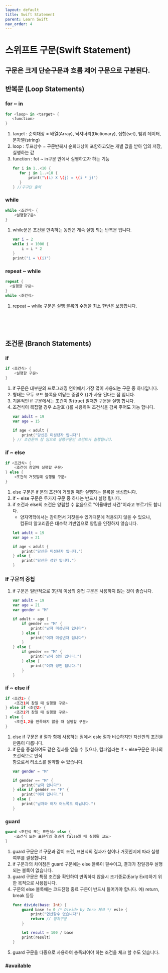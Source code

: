 ```yaml
---
layout: default
title: Swift Statement
parent: Learn Swift
nav_order: 4
---
```




# 스위프트 구문(Swift Statement)
## 구문은 크게 단순구문과 흐름 제어 구문으로 구분된다.

## 반복문 (Loop Statements)

### for ~ in
```swift
for <loop> in <target> {
   <function>
}
```

1. target : 순회대상 = 배열(Array), 딕셔너리(Dictionary), 집합(set), 범위 데이터, 문자열(string)
2. loop : 루프상수 = 구문반복시 순회대상이 포함하고있는 개별 값을 받아 임의 저장, 실행하는 값
3. function : fot ~ in구문 안에서 실행하고자 하는 기능
     ```swift
    for i in 1..<10 {
        for j in 1..<10 {
            print("\(i) X \(j) = \(i * j)")
        }
    } //구구단 출력
    ```

### while
```swift
while <조건식> {
    <실행할구문>
}
```
1. while문은 조건을 만족하는 동안은 계속 실행 되는 반복문 입니다.
    ```swift
    var i = 2
    while i < 1000 {
        i = i * 2
    }
    print("i = \(i)")
    ```

### repeat ~ while
```swift
repeat {
  <실행할 구문>
}
while <조건식>
```
1. repeat ~ while 구문은 실행 블록의 수행을 최소 한번은 보장합니다.
<br>
<br>
<br>

## 조건문 (Branch Statements)

### if
```swift
if <조건식> {
    <실행할 구문>
}
```
1. if 구문은 대부분의 프로그래밍 언어에서 가장 많이 사용되는 구문 중 하나입니다.
2. 형태는 모두 코드 블록을 여닫는 중괄호 {}가 사용 된다는 점 입니다.
3. 기본적인 if 구문에서는 조건이 참(true) 일때만 구문을 실행 합니다.
4. 조건식이 복잡할 경우 소괄호 ()를 사용하여 조건식을 감싸 주어도 가능 합니다.
    ```swift
    var adult = 19
    var age = 15

    if age < adult {
        print("당신은 미성년자 입니다")
    } // 조건문이 참 임으로 실행구문인 프린트가 실행됩니다.
    ```

### if ~ else
```swift
if <조건식> {
    <조건이 참일때 실행할 구문>
} else {
    <조건의 거짓일때 실행할 구문>
}
```
1. else 구문은 if 문의 조건이 거짓일 때만 실행하는 블록을 생성합니다.
2. if ~ else 구문은 두가지 구문 중 하나는 반드시 실행 됩니다.
3. if 조건과 else의 조건은 양립할 수 없음으로 "이율배반 사건"이라고 부르기도 합니다.
    * 양자역학에서는 참이면서 거짓을수 있기때문에 적용되지 않을 수 있으나,<br>컴퓨터 알고리즘은 대수학 기반임으로 양립을 인정하지 않습니다.
    ```swift
    let adult = 19
    var age = 21

    if age < adult {
        print("당신은 미성년자 입니다.")
    } else {
        print("당신은 성인 입니다.")
    }
    ```

### if 구문의 중첩

1. if 구문은 일반적으로 3단계 이상의 중첩 구문은 사용하지 않는 것이 좋습니다.
    ```swift
    var adult = 19
    var age = 21
    var gender = "M"

    if adult > age {
        if gender == "M" {
            print("남자 미성년자 입니다")
        } else {
            print("여자 미성년자 입니다")
        }
    } else {
        if gender == "M" {
            print("남자 성인 입니다.")
        } else {
            print("여자 성인 입니다.")
        }
    }
    ```

### if ~ else if
```swift
if <조건1> {
    <조건1이 참일 때 실행할 구문>
} else if <조건2> {
    <조건2가 참일 때 실행할 구문>
} else {
    <조건1,2를 만족하지 않을 때 실행할 구문>
}
```
1. else if 구문은 if 절과 함께 사용하는 점에서 esle 절과 비슷하지만 자신만의 조건을 만듬이 다릅니다.
2. if 문을 중첩하여도 같은 결과를 얻을 수 있으나, 컴파일러는 if ~ else구문은 하나의 조건식으로 인식<br>함으로서 리소스를 절약할 수 있습니다.
    ```swift
    var gender = "M"

    if gender == "M" {
        print("남자 입니다")
    } else if gender == "F" {
        print("여자 입니다.")
    } else {
        print("남자와 여자 어느쪽도 아닙니다.")
    }
    ```

### guard
```swift
guard <조건식 또는 표현식> else {
    <조건식 또는 표현식의 결과가 false일 때 실행될 코드>
}
```
1. guard 구문은 if 구문과 같이 조건, 표현식의 결과가 참이나 거짓인지에 따라 실행 여부를 결정합니다.
2. if 구문과의 차이점은 guard 구문에는 else 블록이 필수이고, 결과가 참일경우 실행되는 블록이 없습니다.
3. guard 구문은 특정 조건을 확인하여 만족하지 않을시 조기종료(Early Exit)하기 위한 목적으로 사용됩니다.
4. 구문의 else 블록에는 코드진행 종료 구문이 반드시 들어가야 합니다. 예) return, break 등등
    ```swift
    func divide(base: Int) {
        guard base != 0 /* Divide by Zero 체크 */ esle {
            print("연산할수 없습니다")
            return // 정지구문
        }

        let result = 100 / base
        print(result)
    }
    ```
5. guard 구문을 다중으로 사용하여 충족되어야 하는 조건을 체크 할 수도 있습니다.

### #available